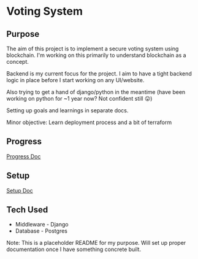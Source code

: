 # Voting System
## Purpose
The aim of this project is to implement a secure voting system using blockchain. I'm working on this primarily to understand blockchain as a concept.

Backend is my current focus for the project. I aim to have a tight backend logic in place before I start working on any UI/website.

Also trying to get a hand of django/python in the meantime (have been working on python for ~1 year now? Not confident still 😛)

Setting up goals and learnings in separate docs.

Minor objective: Learn deployment process and a bit of terraform

## Progress
[Progress Doc](docs/progress.md)

## Setup
[Setup Doc](docs/setup.md)

## Tech Used
- Middleware - Django
- Database - Postgres



Note: This is a placeholder README for my purpose. Will set up proper documentation once I have something concrete built.